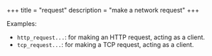 +++
title = "request"
description = "make a network request"
+++

Examples:

- `http_request...`: for making an HTTP request, acting as a client.
- `tcp_request...`: for making a TCP request, acting as a client.
